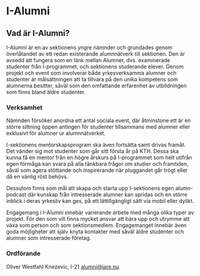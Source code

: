 # I-Alumni
## Vad är I-Alumni?

I-Alumni är en av sektionens yngre nämnder och grundades genom överlåtandet av ett redan existerande alumnnätverk till sektionen. Den är avsedd att fungera som en länk mellan Alumner, dvs. examinerade studenter från I-programmet, och sektionens studerande elever. Genom projekt och event som involverar både yrkesverksamma alumner och studenter är målsättningen att ta tillvara på den unika kompetens som alumnerna besitter, såväl som den omfattande erfarenhet av utbildningen som finns bland äldre studenter.

### Verksamhet

Nämnden försöker anordna ett antal sociala event, där åtminstone ett är en större sittning öppen antingen för studenter tillsammans med alumner eller exklusivt för alumner ur alumnnätverket.

I-sektionens mentorskapsprogram ska även fortsätta samt drivas framåt. Det vänder sig mot studenter som går sitt första år på KTH. Dessa ska kunna få en mentor från en högre årskurs på I-programmet som helt utifrån egen förmåga kan svara på alla tänkbara frågor om studier och framtiden, såväl som agera stöttande och inspirerande när pluggandet går trögt eller då en vänlig röst behövs.

Dessutom finns som mål att skapa och starta upp I-sektionens egen alumn-podcast där kunskap från intresserade alumner kan spridas och en större inblick i deras yrkesliv kan ges, på ett lättillgängligt sätt via mobil eller dylikt. 

Engagemang i I-Alumni innebär varierande arbete med många olika typer av projekt. För den som vill finns mycket ansvar att bära upp och utrymme att växa som person och som sektionsmedlem. Engagemanget innebär även goda möjligheter att själv knyta kontakter med såväl äldre studenter och alumner som intresserade företag.

### Ordförande

Oliver Westfahl Knezevic, I-21 alumni@iare.nu